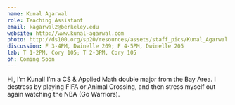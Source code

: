 ```yaml
---
name: Kunal Agarwal
role: Teaching Assistant
email: kagarwal2@berkeley.edu
website: http://www.kunal-agarwal.com
photo: http://ds100.org/sp20/resources/assets/staff_pics/Kunal_Agarwal.jpg
discussion: F 3-4PM, Dwinelle 209; F 4-5PM, Dwinelle 205
lab: T 1-2PM, Cory 105; T 2-3PM, Cory 105
oh: Coming Soon
---
```


Hi, I’m Kunal! I’m a CS & Applied Math double major from the Bay Area. I destress by playing FIFA or Animal Crossing, and then stress myself out again watching the NBA (Go Warriors).